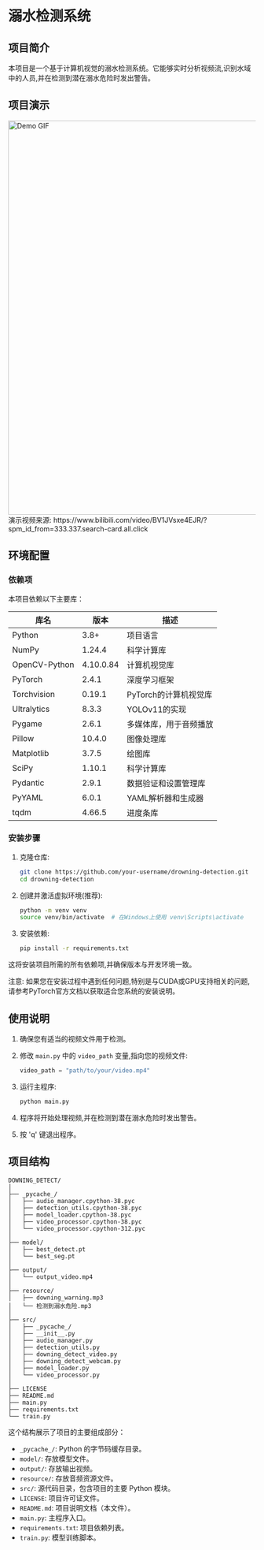 # 溺水检测系统

## 项目简介

本项目是一个基于计算机视觉的溺水检测系统。它能够实时分析视频流,识别水域中的人员,并在检测到潜在溺水危险时发出警告。

## 项目演示
<img src="Demo_Video/Demo_01.gif" alt="Demo GIF" width="800">
演示视频来源: https://www.bilibili.com/video/BV1JVsxe4EJR/?spm_id_from=333.337.search-card.all.click

## 环境配置

### 依赖项

本项目依赖以下主要库：

| 库名                | 版本       | 描述                                           |
|---------------------|------------|------------------------------------------------|
| Python              | 3.8+       | 项目语言                                       |
| NumPy               | 1.24.4     | 科学计算库                                     |
| OpenCV-Python       | 4.10.0.84  | 计算机视觉库                                   |
| PyTorch             | 2.4.1      | 深度学习框架                                   |
| Torchvision         | 0.19.1     | PyTorch的计算机视觉库                          |
| Ultralytics         | 8.3.3      | YOLOv11的实现                           |
| Pygame              | 2.6.1      | 多媒体库，用于音频播放                         |
| Pillow              | 10.4.0     | 图像处理库                                     |
| Matplotlib          | 3.7.5      | 绘图库                                         |
| SciPy               | 1.10.1     | 科学计算库                                     |
| Pydantic            | 2.9.1      | 数据验证和设置管理库                           |
| PyYAML              | 6.0.1      | YAML解析器和生成器                             |
| tqdm                | 4.66.5     | 进度条库                                       |

### 安装步骤

1. 克隆仓库:
   ```bash
   git clone https://github.com/your-username/drowning-detection.git
   cd drowning-detection
   ```

2. 创建并激活虚拟环境(推荐):
   ```bash
   python -m venv venv
   source venv/bin/activate  # 在Windows上使用 venv\Scripts\activate
   ```

3. 安装依赖:
   ```bash
   pip install -r requirements.txt
   ```

这将安装项目所需的所有依赖项,并确保版本与开发环境一致。

注意: 如果您在安装过程中遇到任何问题,特别是与CUDA或GPU支持相关的问题,请参考PyTorch官方文档以获取适合您系统的安装说明。

## 使用说明

1. 确保您有适当的视频文件用于检测。

2. 修改 `main.py` 中的 `video_path` 变量,指向您的视频文件:
   ```python
   video_path = "path/to/your/video.mp4"
   ```

3. 运行主程序:
   ```bash
   python main.py
   ```

4. 程序将开始处理视频,并在检测到潜在溺水危险时发出警告。

5. 按 'q' 键退出程序。

## 项目结构

```
DOWNING_DETECT/
│
├── _pycache_/
│   ├── audio_manager.cpython-38.pyc
│   ├── detection_utils.cpython-38.pyc
│   ├── model_loader.cpython-38.pyc
│   ├── video_processor.cpython-38.pyc
│   └── video_processor.cpython-312.pyc
│
├── model/
│   ├── best_detect.pt
│   └── best_seg.pt
│
├── output/
│   └── output_video.mp4
│
├── resource/
│   ├── downing_warning.mp3
│   └── 检测到溺水危险.mp3
│
├── src/
│   ├── _pycache_/
│   ├── __init__.py
│   ├── audio_manager.py
│   ├── detection_utils.py
│   ├── downing_detect_video.py
│   ├── downing_detect_webcam.py
│   ├── model_loader.py
│   └── video_processor.py
│
├── LICENSE
├── README.md
├── main.py
├── requirements.txt
└── train.py
```

这个结构展示了项目的主要组成部分：

- `_pycache_/`: Python 的字节码缓存目录。
- `model/`: 存放模型文件。
- `output/`: 存放输出视频。
- `resource/`: 存放音频资源文件。
- `src/`: 源代码目录，包含项目的主要 Python 模块。
- `LICENSE`: 项目许可证文件。
- `README.md`: 项目说明文档（本文件）。
- `main.py`: 主程序入口。
- `requirements.txt`: 项目依赖列表。
- `train.py`: 模型训练脚本。
